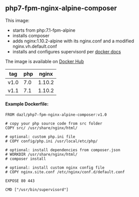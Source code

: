 ## php7-fpm-nginx-alpine-composer

This image:

 - starts from php:7.1-fpm-alpine
 - installs composer
 - adds nginx:1.10.2-alpine with its nginx.conf and a modified nginx.vh.default.conf
 - installs and configures supervisord per [docker docs](https://docs.docker.com/engine/admin/using_supervisord/)

The image is available on [Docker Hub](https://hub.docker.com/r/dazl/php7-fpm-nginx-alpine-composer/)

| tag  | php | nginx  |
|------|-----|--------|
| v1.0 | 7.0 | 1.10.2 |
| v1.1 | 7.1 | 1.10.2 |

#### Example Dockerfile:

```
FROM dazl/php7-fpm-nginx-alpine-composer:v1.0

# copy your php source code from src folder
COPY src/ /usr/share/nginx/html/

# optional: custom php.ini file
# COPY config/php.ini /usr/local/etc/php/

# optional: install dependencies from composer.json
# WORKDIR /usr/share/nginx/html/
# composer install

# optional: install custom nginx config file
# COPY nginx.site.conf /etc/nginx/conf.d/default.conf

EXPOSE 80 443

CMD ["/usr/bin/supervisord"]
```
